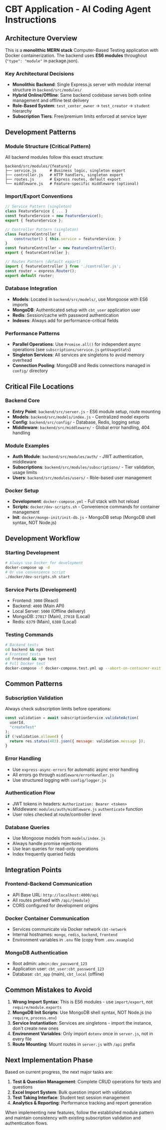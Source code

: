 # CBT Application - AI Coding Agent Instructions

## Architecture Overview

This is a **monolithic MERN stack** Computer-Based Testing application with Docker containerization. The backend uses **ES6 modules** throughout (`"type": "module"` in package.json).

### Key Architectural Decisions

- **Monolithic Backend**: Single Express.js server with modular internal structure in `backend/src/modules/`
- **Hybrid Online/Offline**: Same backend codebase serves both online management and offline test delivery
- **Role-Based System**: `test_center_owner` → `test_creator` → `student` hierarchy
- **Subscription Tiers**: Free/premium limits enforced at service layer

## Development Patterns

### Module Structure (Critical Pattern)

All backend modules follow this exact structure:

```
backend/src/modules/{feature}/
├── service.js      # Business logic, singleton export
├── controller.js   # HTTP handlers, singleton export
├── routes.js       # Express routes, default export
└── middleware.js   # Feature-specific middleware (optional)
```

### Import/Export Conventions

```javascript
// Service Pattern (singleton)
class FeatureService { ... }
const featureService = new FeatureService();
export { featureService };

// Controller Pattern (singleton)
class FeatureController {
    constructor() { this.service = featureService; }
}
const featureController = new FeatureController();
export { featureController };

// Routes Pattern (default export)
import { featureController } from './controller.js';
const router = express.Router();
export default router;
```

### Database Integration

- **Models**: Located in `backend/src/models/`, use Mongoose with ES6 imports
- **MongoDB**: Authenticated setup with `cbt_user` application user
- **Redis**: Session/cache with password authentication
- **Indexes**: Always add for performance-critical fields

### Performance Patterns

- **Parallel Operations**: Use `Promise.all()` for independent async operations (see `subscriptions/service.js` `getUsageStats`)
- **Singleton Services**: All services are singletons to avoid memory overhead
- **Connection Pooling**: MongoDB and Redis connections managed in `config/` directory

## Critical File Locations

### Backend Core

- **Entry Point**: `backend/src/server.js` - ES6 module setup, route mounting
- **Models**: `backend/src/models/index.js` - Centralized model exports
- **Config**: `backend/src/config/` - Database, Redis, logging setup
- **Middleware**: `backend/src/middleware/` - Global error handling, 404 handling

### Module Examples

- **Auth Module**: `backend/src/modules/auth/` - JWT authentication, middleware
- **Subscriptions**: `backend/src/modules/subscriptions/` - Tier validation, usage limits
- **Users**: `backend/src/modules/users/` - Role-based user management

### Docker Setup

- **Development**: `docker-compose.yml` - Full stack with hot reload
- **Scripts**: `docker/dev-scripts.sh` - Convenience commands for container management
- **Init**: `docker/mongo-init/init-db.js` - MongoDB setup (MongoDB shell syntax, NOT Node.js)

## Development Workflow

### Starting Development

```bash
# Always use Docker for development
docker-compose up -d
# Or use convenience script
./docker/dev-scripts.sh start
```

### Service Ports (Development)

- Frontend: `3000` (React)
- Backend: `4000` (Main API)
- Local Server: `5000` (Offline delivery)
- MongoDB: `27017` (Main), `27018` (Local)
- Redis: `6379` (Main), `6380` (Local)

### Testing Commands

```bash
# Backend tests
cd backend && npm test
# Frontend tests
cd frontend && npm test
# Full Docker test
docker-compose -f docker-compose.test.yml up --abort-on-container-exit
```

## Common Patterns

### Subscription Validation

Always check subscription limits before operations:

```javascript
const validation = await subscriptionService.validateAction(
  userId,
  "createTest"
);
if (!validation.allowed) {
  return res.status(403).json({ message: validation.message });
}
```

### Error Handling

- Use `express-async-errors` for automatic async error handling
- All errors go through `middleware/errorHandler.js`
- Use structured logging with `config/logger.js`

### Authentication Flow

- JWT tokens in headers: `Authorization: Bearer <token>`
- Middleware: `modules/auth/middleware.js` `authenticate` function
- User roles checked at route/controller level

### Database Queries

- Use Mongoose models from `models/index.js`
- Always handle promise rejections
- Use lean queries for read-only operations
- Index frequently queried fields

## Integration Points

### Frontend-Backend Communication

- API Base URL: `http://localhost:4000/api`
- All routes prefixed with `/api/{module}`
- CORS configured for development origins

### Docker Container Communication

- Services communicate via Docker network `cbt-network`
- Internal hostnames: `mongo`, `redis`, `backend`, `frontend`
- Environment variables in `.env` file (copy from `.env.example`)

### MongoDB Authentication

- Root admin: `admin:dev_password_123`
- Application user: `cbt_user:cbt_password_123`
- Database: `cbt_app` (main), `cbt_local` (offline)

## Common Mistakes to Avoid

1. **Wrong Import Syntax**: This is ES6 modules - use `import/export`, not `require/module.exports`
2. **MongoDB Init Scripts**: Use MongoDB shell syntax, NOT Node.js (no `require`, `process.env`)
3. **Service Instantiation**: Services are singletons - import the instance, don't create new ones
4. **Environment Variables**: Only import `dotenv` once in `server.js`, not in every file
5. **Route Mounting**: Mount routes in `server.js` with `/api` prefix

## Next Implementation Phase

Based on current progress, the next major tasks are:

1. **Test & Question Management**: Complete CRUD operations for tests and questions
2. **Excel Import System**: Bulk question import with validation
3. **Test Taking Interface**: Student test session management
4. **Analytics & Reporting**: Performance tracking and report generation

When implementing new features, follow the established module pattern and maintain consistency with existing subscription validation and authentication flows.
